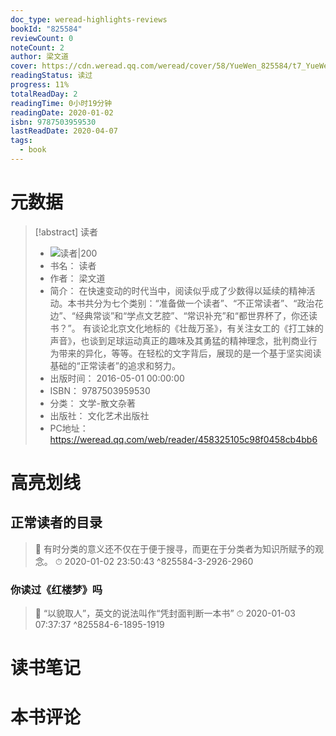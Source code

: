 ```yaml
---
doc_type: weread-highlights-reviews
bookId: "825584"
reviewCount: 0
noteCount: 2
author: 梁文道
cover: https://cdn.weread.qq.com/weread/cover/58/YueWen_825584/t7_YueWen_825584.jpg
readingStatus: 读过
progress: 11%
totalReadDay: 2
readingTime: 0小时19分钟
readingDate: 2020-01-02
isbn: 9787503959530
lastReadDate: 2020-04-07
tags:
  - book
---
```

# 元数据
> [!abstract] 读者
> - ![ 读者|200](https://cdn.weread.qq.com/weread/cover/58/YueWen_825584/t7_YueWen_825584.jpg)
> - 书名： 读者
> - 作者： 梁文道
> - 简介： 在快速变动的时代当中，阅读似乎成了少数得以延续的精神活动。本书共分为七个类别：“准备做一个读者”、“不正常读者”、“政治花边”、“经典常谈”和“学点文艺腔”、“常识补充”和“都世界杯了，你还读书？”。 有谈论北京文化地标的《壮哉万圣》，有关注女工的《打工妹的声音》，也谈到足球运动真正的趣味及其勇猛的精神理念，批判商业行为带来的异化，等等。在轻松的文字背后，展现的是一个基于坚实阅读基础的“正常读者”的追求和努力。
> - 出版时间： 2016-05-01 00:00:00
> - ISBN： 9787503959530
> - 分类： 文学-散文杂著
> - 出版社： 文化艺术出版社
> - PC地址：https://weread.qq.com/web/reader/458325105c98f0458cb4bb6

# 高亮划线

## 正常读者的目录

> 📌 有时分类的意义还不仅在于便于搜寻，而更在于分类者为知识所赋予的观念。 
> ⏱ 2020-01-02 23:50:43 ^825584-3-2926-2960

### 你读过《红楼梦》吗

> 📌 “以貌取人”，英文的说法叫作“凭封面判断一本书” 
> ⏱ 2020-01-03 07:37:37 ^825584-6-1895-1919

# 读书笔记

# 本书评论

